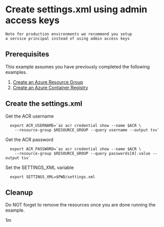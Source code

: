 
# Create settings.xml using admin access keys

```text
Note for production environments we recommend you setup
a service principal instead of using admin access keys
```

## Prerequisites

This example assumes you have previously completed the following examples.

1. [Create an Azure Resource Group](../../group/create/)
1. [Create an Azure Container Registry](../create/)

<!-- workflow.cron(0 2 * * 2) -->
<!-- workflow.include(../create/README.md) -->

## Create the settings.xml

Get the ACR username

```shell
  export ACR_USERNAME=`az acr credential show --name $ACR \
    --resource-group $RESOURCE_GROUP --query username --output tsv`
```

Get the ACR password

```shell
  export ACR_PASSWORD=`az acr credential show --name $ACR \
    --resource-group $RESOURCE_GROUP --query passwords[0].value --output tsv`
```

Set the SETTINGS_XML variable

```shell
  export SETTINGS_XML=$PWD/settings.xml
```

<!-- workflow.directOnly()
az group delete --name $RESOURCE_GROUP --yes || true

if [[ -z $ACR_USERNAME ]]; then
  echo "ACR Admin username was not found"
  exit 1
fi

if [[ -z $ACR_PASSWORD ]]; then
  echo "ACR Admin passsword was not found"
  exit 1
fi
  -->

## Cleanup

Do NOT forget to remove the resources once you are done running the example.

1m
